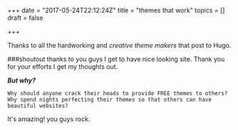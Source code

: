 +++
date = "2017-05-24T22:12:24Z"
title = "themes that work"
topics = []
draft = false

+++
Thanks to all the hardworking and *creative theme makers* that post to Hugo. 

###shoutout
thanks to you guys I get to have nice looking site. Thank you for your efforts I get my thoughts out. 

***But why?***

    Why should anyone crack their heads to provide FREE themes to others? Why spend nights perfecting their themes so that others can have beautiful websites? 

It's amazing! you guys rock.
